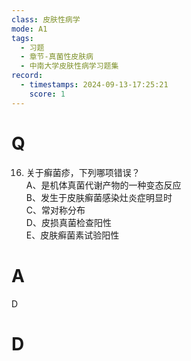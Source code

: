 ```yaml
---
class: 皮肤性病学
mode: A1
tags:
  - 习题
  - 章节-真菌性皮肤病
  - 中南大学皮肤性病学习题集
record:
  - timestamps: 2024-09-13-17:25:21
    score: 1
---
```


# Q
16. 关于癣菌疹，下列哪项错误？  
A、是机体真菌代谢产物的一种变态反应  
B、发生于皮肤癣菌感染灶炎症明显时  
C、常对称分布  
D、皮损真菌检查阳性  
E、皮肤癣菌素试验阳性  
# A
D
# D
